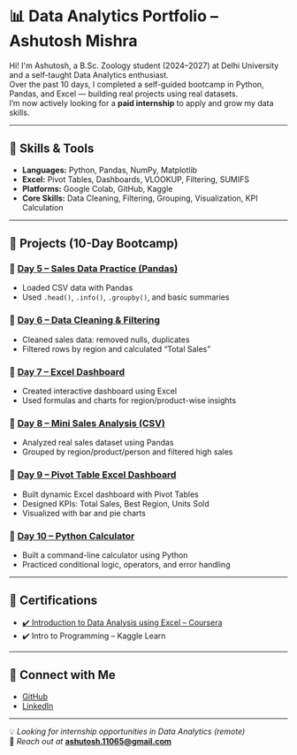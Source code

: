 # 📊 Data Analytics Portfolio – Ashutosh Mishra

Hi! I'm Ashutosh, a B.Sc. Zoology student (2024–2027) at Delhi University and a self-taught Data Analytics enthusiast.  
Over the past 10 days, I completed a self-guided bootcamp in Python, Pandas, and Excel — building real projects using real datasets.  
I’m now actively looking for a **paid internship** to apply and grow my data skills.

---

## 💼 Skills & Tools
- **Languages:** Python, Pandas, NumPy, Matplotlib
- **Excel:** Pivot Tables, Dashboards, VLOOKUP, Filtering, SUMIFS
- **Platforms:** Google Colab, GitHub, Kaggle
- **Core Skills:** Data Cleaning, Filtering, Grouping, Visualization, KPI Calculation

---

## 🚀 Projects (10-Day Bootcamp)

### 📁 [Day 5 – Sales Data Practice (Pandas)](./Day%205/)
- Loaded CSV data with Pandas
- Used `.head()`, `.info()`, `.groupby()`, and basic summaries

### 📁 [Day 6 – Data Cleaning & Filtering](./Day%206/)
- Cleaned sales data: removed nulls, duplicates
- Filtered rows by region and calculated “Total Sales”

### 📁 [Day 7 – Excel Dashboard](./Day%207/)
- Created interactive dashboard using Excel
- Used formulas and charts for region/product-wise insights

### 📁 [Day 8 – Mini Sales Analysis (CSV)](./Day%208/)
- Analyzed real sales dataset using Pandas
- Grouped by region/product/person and filtered high sales

### 📁 [Day 9 – Pivot Table Excel Dashboard](./Day%209/)
- Built dynamic Excel dashboard with Pivot Tables
- Designed KPIs: Total Sales, Best Region, Units Sold
- Visualized with bar and pie charts

### 📁 [Day 10 – Python Calculator](./Day%2010/)
- Built a command-line calculator using Python
- Practiced conditional logic, operators, and error handling

---

## 📜 Certifications
- [✔️ Introduction to Data Analysis using Excel – Coursera](https://coursera.org/verify/G5Y0NHRC5ALB)  
- ✔️ Intro to Programming – Kaggle Learn

---

## 🔗 Connect with Me
- [GitHub](https://github.com/Ash-11-ai)
- [LinkedIn](https://www.linkedin.com/in/ashutosh-mishra-62017936a/)

---

💡 _Looking for internship opportunities in Data Analytics (remote)_  
📩 _Reach out at_ **ashutosh.11065@gmail.com**
